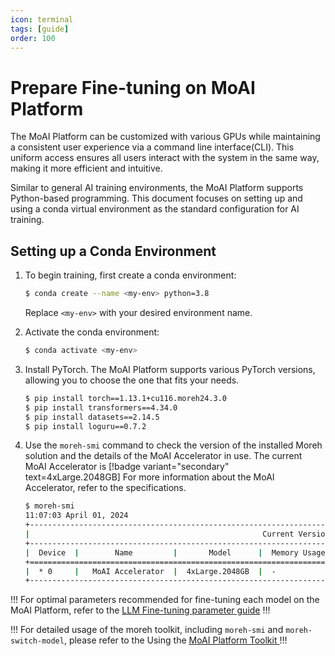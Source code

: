 ```yaml
---
icon: terminal
tags: [guide]
order: 100
---
```


# Prepare Fine-tuning on MoAI Platform

The MoAI Platform can be customized with various GPUs while maintaining a consistent user experience via a command line interface(CLI). This uniform access ensures all users interact with the system in the same way, making it more efficient and intuitive.

Similar to general AI training environments, the MoAI Platform supports Python-based programming. This document focuses on setting up and using a conda virtual environment as the standard configuration for AI training.


## Setting up a Conda Environment

1. To begin training, first create a conda environment:
    
    ```bash
    $ conda create --name <my-env> python=3.8
    ```
    
    Replace `<my-env>` with your desired environment name.
    
2. Activate the conda environment:
    
    ```bash
    $ conda activate <my-env>
    ```
    
3. Install PyTorch. The MoAI Platform supports various PyTorch versions, allowing you to choose the one that fits your needs.
    
    ```bash
    $ pip install torch==1.13.1+cu116.moreh24.3.0
    $ pip install transformers==4.34.0
    $ pip install datasets==2.14.5
    $ pip install loguru==0.7.2
    ```
    
4. Use the `moreh-smi` command to check the version of the installed Moreh solution and the details of the MoAI Accelerator in use. The current MoAI Accelerator is [!badge variant="secondary" text=4xLarge.2048GB] For more information about the MoAI Accelerator, refer to the specifications.
    
    ```bash
    $ moreh-smi
    11:07:03 April 01, 2024
    +-----------------------------------------------------------------------------------------------------+
    |                                                    Current Version: 24.3.0  Latest Version: 24.3.0  |
    +-----------------------------------------------------------------------------------------------------+
    |  Device  |        Name         |       Model      |  Memory Usage  |  Total Memory  |  Utilization  |
    +=====================================================================================================+
    |  * 0     |   MoAI Accelerator  |  4xLarge.2048GB  |  -             |  -             |  -            |
    +-----------------------------------------------------------------------------------------------------+
    ```


!!! 
For optimal parameters recommended for fine-tuning each model on the MoAI Platform, refer to the [LLM Fine-tuning parameter guide](/Supported_Documents/LLM_param_guide.md)
!!!


!!! 
For detailed usage of the moreh toolkit, including `moreh-smi` and `moreh-switch-model`, please refer to the Using the [MoAI Platform Toolkit ](/Supported_Documents/moreh_toolkit.md)
!!!



